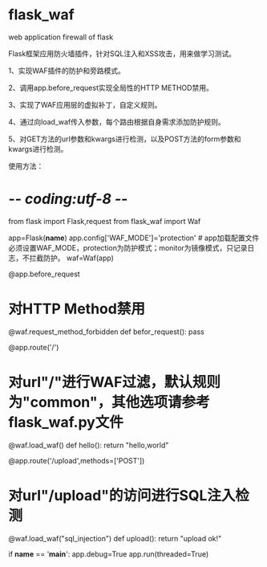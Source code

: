 # flask_waf
web application firewall of flask

Flask框架应用防火墙插件，针对SQL注入和XSS攻击，用来做学习测试。


1、实现WAF插件的防护和旁路模式。

2、调用app.before_request实现全局性的HTTP METHOD禁用。

3、实现了WAF应用层的虚拟补丁，自定义规则。

4、通过向load_waf传入参数，每个路由根据自身需求添加防护规则。

5、对GET方法的url参数和kwargs进行检测，以及POST方法的form参数和kwargs进行检测。


使用方法：
# -*- coding:utf-8 -*-
from flask import Flask,request
from flask_waf import Waf

app=Flask(__name__)
app.config['WAF_MODE']='protection'  # app加载配置文件必须设置WAF_MODE，protection为防护模式；monitor为镜像模式，只记录日志，不拦截防护。
waf=Waf(app)

@app.before_request
# 对HTTP Method禁用
@waf.request_method_forbidden
def befor_request():
    pass

@app.route('/')
# 对url"/"进行WAF过滤，默认规则为"common"，其他选项请参考flask_waf.py文件
@waf.load_waf()
def hello():
    return "hello,world"

@app.route('/upload',methods=['POST'])
# 对url"/upload"的访问进行SQL注入检测
@waf.load_waf("sql_injection")
def upload():
    return "upload ok!"

if __name__ == '__main__':
    app.debug=True
    app.run(threaded=True)
